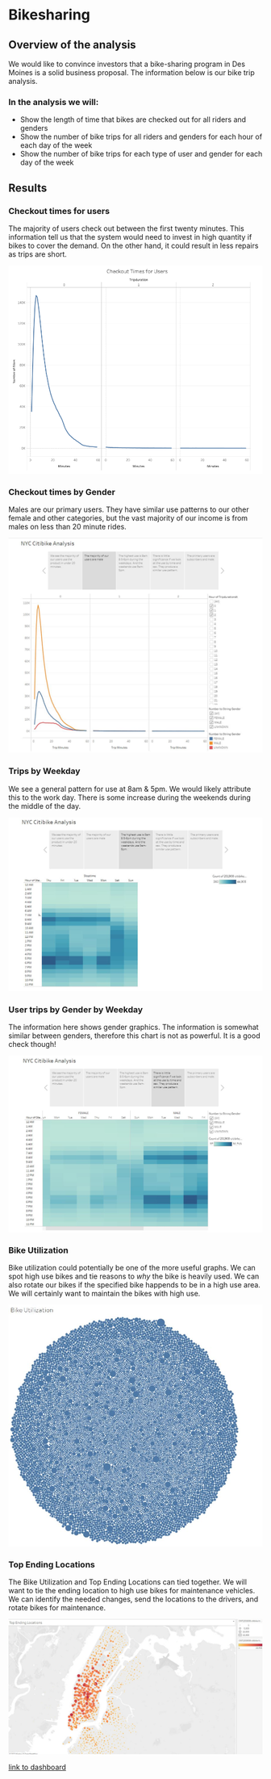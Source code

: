 # Bikesharing

## Overview of the analysis

We would like to convince investors that a bike-sharing program in Des Moines is a solid business proposal. The information below is our bike trip analysis.

### In the analysis we will:

- Show the length of time that bikes are checked out for all riders and genders
- Show the number of bike trips for all riders and genders for each hour of each day of the week
- Show the number of bike trips for each type of user and gender for each day of the week

## Results

### Checkout times for users

The majority of users check out between the first twenty minutes. This information tell us that the system would need to invest in high quantity if bikes to cover the demand. On the other hand, it could result in less repairs as trips are short.

![image](https://github.com/sergiocapacho/bikesharing/blob/main/images/1.png?raw=true)

### Checkout times by Gender

Males are our primary users. They have similar use patterns to our other female and other categories, but the vast majority of our income is from males on less than 20 minute rides. 

![image](https://github.com/ScottyMacCVC/bikesharing/blob/main/images/Checkout%20Times%20by%20Gender.JPG)

### Trips by Weekday

We see a general pattern for use at 8am & 5pm. We would likely attribute this to the work day. There is some increase during the weekends during the middle of the day. 

![image](https://github.com/ScottyMacCVC/bikesharing/blob/main/images/Trips%20by%20Weekday.JPG)

### User trips by Gender by Weekday

The information here shows gender graphics. The information is somewhat similar between genders, therefore this chart is not as powerful. It is a good check though!

![image](https://github.com/ScottyMacCVC/bikesharing/blob/main/images/Trips%20by%20Weekday%20per%20Hour.JPG)

### Bike Utilization

Bike utilization could potentially be one of the more useful graphs. We can spot high use bikes and tie reasons to _why_ the bike is heavily used. We can also rotate our bikes if the specified bike happends to be in a high use area. We will certainly want to maintain the bikes with high use. 

![image](https://github.com/ScottyMacCVC/bikesharing/blob/main/images/2-Bike%20Utilization.JPG)

### Top Ending Locations

The Bike Utilization and Top Ending Locations can tied together. We will want to tie the ending location to high use bikes for maintenance vehicles. We can identify the needed changes, send the locations to the drivers, and rotate bikes for maintenance. 

![image](https://github.com/ScottyMacCVC/bikesharing/blob/main/images/2-Top%20Ending%20Locations.JPG)


[link to dashboard](https://public.tableau.com/app/profile/scott.macfarlane2218/viz/NYCCitibikeAnalysis_16497236231570/NYCCitibikeAnalysis?publish=yes)
